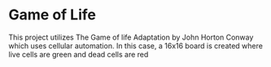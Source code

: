 # Game of Life
This project utilizes The Game of life Adaptation by John Horton Conway which uses cellular automation. In this case, a 16x16 board is created where live cells are green and dead cells are red



